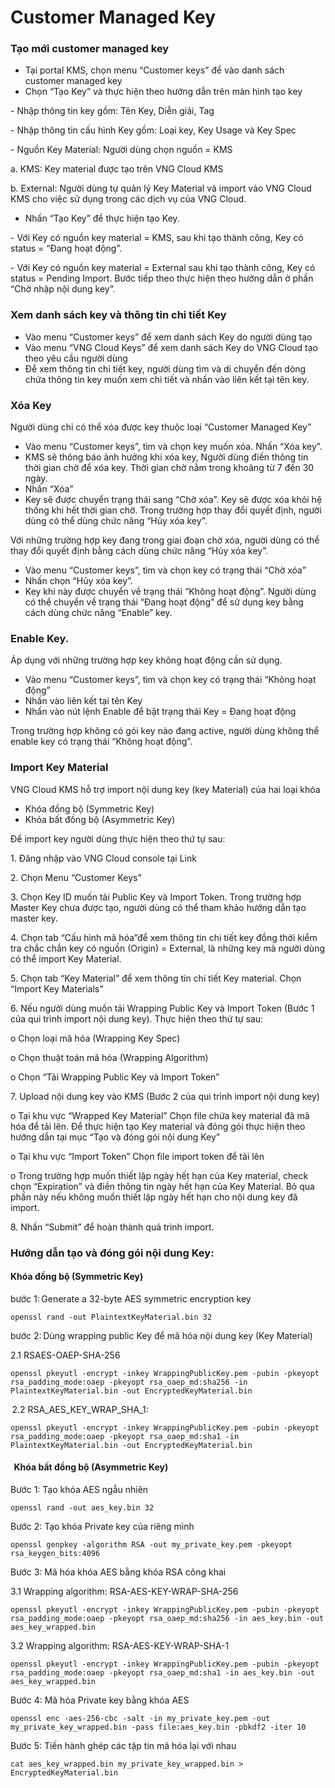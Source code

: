 # Customer Managed Key

### Tạo mới customer managed key

* Tại portal KMS, chọn menu “Customer keys” để vào danh sách customer managed key
* Chọn “Tạo Key” và thực hiện theo hướng dẫn trên màn hình tạo key

\-        Nhập thông tin key gồm: Tên Key, Diễn giải, Tag

\-        Nhập thông tin cấu hình Key gồm: Loại key, Key Usage và Key Spec

\-        Nguồn Key Material: Người dùng chọn nguồn = KMS

&#x20;               a.      KMS: Key material được tạo trên VNG Cloud KMS

&#x20;               b.     External: Người dùng tự quản lý Key Material và import vào VNG Cloud KMS cho việc sử dụng trong các dịch vụ của VNG Cloud.

* Nhấn “Tạo Key” để thực hiện tạo Key.

&#x20; \- Với Key có nguồn key material = KMS, sau khi tạo thành công, Key có status = “Đang hoạt động”.

&#x20; \- Với Key có nguồn key material = External sau khi tạo thành công, Key có status = Pending Import. Bước tiếp theo thực hiện theo hướng dẫn ở phần “Chờ nhập nội dung key”.

### Xem danh sách key và thông tin chi tiết Key

* Vào menu “Customer keys” để xem danh sách Key do người dùng tạo
* Vào menu “VNG Cloud Keys” để xem danh sách Key do VNG Cloud tạo theo yêu cầu người dùng
* Để xem thông tin chi tiết key, người dùng tìm và di chuyển đến dòng chứa thông tin key muốn xem chi tiết và nhấn vào liên kết tại tên key.

### Xóa Key

Người dùng chỉ có thể xóa được key thuộc loại “Customer Managed Key”

* Vào menu “Customer keys”, tìm và chọn key muốn xóa. Nhấn “Xóa key”.
* KMS sẽ thông báo ảnh hưởng khi xóa key, Người dùng điền thông tin thời gian chờ để xóa key. Thời gian chờ nằm trong khoảng từ 7 đến 30 ngày.
* Nhấn “Xóa”
* Key sẽ được chuyển trạng thái sang “Chờ xóa”. Key sẽ được xóa khỏi hệ thống khi hết thời gian chờ. Trong trường hợp thay đổi quyết định, người dùng có thể dùng chức năng “Hủy xóa key”.

Với những trường hợp key đang trong giai đoạn chờ xóa, người dùng có thể thay đổi quyết định bằng cách dùng chức năng “Hủy xóa key”.

* Vào menu “Customer keys”, tìm và chọn key có trạng thái “Chờ xóa”
* Nhấn chọn “Hủy xóa key”.
* Key khi này được chuyển về trạng thái “Không hoạt động”. Người dùng có thể chuyển về trạng thái “Đang hoạt động” để sử dụng key bằng cách dùng chức năng “Enable” key.

### Enable Key.

Áp dụng với những trường hợp key không hoạt động cần sử dụng.

* Vào menu “Customer keys”, tìm và chọn key có trạng thái “Không hoạt động”
* Nhấn vào liên kết tại tên Key
* Nhấn vào nút lệnh Enable để bật trạng thái Key = Đang hoạt động

Trong trường hợp không có gói key nào đang active, người dùng không thể enable key có trạng thái “Không hoạt động”.

### Import Key Material

&#x20;VNG Cloud KMS hỗ trợ import nội dung key (key Material) của hai loại khóa&#x20;

* Khóa đồng bộ (Symmetric Key)&#x20;
* Khóa bất đồng bộ (Asymmetric Key)&#x20;

Để import key người dùng thực hiện theo thứ tự sau:&#x20;

&#x20;1\.      Đăng nhập vào VNG Cloud console tại Link&#x20;

2\.      Chọn Menu “Customer Keys”&#x20;

3\.      Chọn Key ID muốn tải Public Key và Import Token. Trong trường hợp Master Key chưa được tạo, người dùng có thể tham khảo hướng dẫn tạo master key.&#x20;

4\.      Chọn tab “Cấu hình mã hóa”để xem thông tin chi tiết key đồng thời kiểm tra chắc chắn key có nguồn (Origin) = External, là những key mà người dùng có thể import Key Material.&#x20;

5\.      Chọn tab “Key Material” để xem thông tin chi tiết Key material. Chọn “Import Key Materials”&#x20;

6\.      Nếu người dùng muốn tải Wrapping Public Key và Import Token (Bước 1 của qui trình import nội dung key). Thực hiện theo thứ tự sau:&#x20;

&#x20;    o   Chọn loại mã hóa (Wrapping Key Spec)&#x20;

&#x20;    o   Chọn thuật toán mã hóa (Wrapping Algorithm)&#x20;

&#x20;    o   Chọn “Tải Wrapping Public Key và Import Token”&#x20;

7\.      Upload nội dung key vào KMS (Bước 2 của qui trình import nội dung key)&#x20;

&#x20;    o   Tại khu vực “Wrapped Key Material” Chọn file chứa key material đã mã hóa để tải lên. Để thực hiện tạo Key material và đóng gói thực hiện theo hướng dẫn tại mục “Tạo và đóng gói nội dung Key”&#x20;

&#x20;    o   Tại khu vực “Import Token” Chọn file import token để tải lên&#x20;

&#x20;    o   Trong trường hợp muốn thiết lập ngày hết hạn của Key material, check chọn “Expiration” và điền thông tin ngày hết hạn của Key Material. Bỏ qua phần này nếu không muốn thiết lập ngày hết hạn cho nội dung key đã import.&#x20;

8\.      Nhấn “Submit” để hoàn thành quá trình import.&#x20;

### &#x20;Hướng dẫn tạo và đóng gói nội dung Key:&#x20;

#### Khóa đồng bộ (Symmetric Key)&#x20;

bước 1: Generate a 32-byte AES symmetric encryption key&#x20;

```
openssl rand -out PlaintextKeyMaterial.bin 32  
```

bước 2: Dùng wrapping public Key để mã hóa nội dung key (Key Material)&#x20;

2.1 RSAES-OAEP-SHA-256&#x20;

```
openssl pkeyutl -encrypt -inkey WrappingPublicKey.pem -pubin -pkeyopt rsa_padding_mode:oaep -pkeyopt rsa_oaep_md:sha256 -in PlaintextKeyMaterial.bin -out EncryptedKeyMaterial.bin 
```

 2.2 RSA\_AES\_KEY\_WRAP\_SHA\_1:&#x20;

```
openssl pkeyutl -encrypt -inkey WrappingPublicKey.pem -pubin -pkeyopt rsa_padding_mode:oaep -pkeyopt rsa_oaep_md:sha1 -in PlaintextKeyMaterial.bin -out EncryptedKeyMaterial.bin
```

####   Khóa bất đồng bộ (Asymmetric Key)&#x20;

&#x20;Bước 1: Tạo khóa AES ngẫu nhiên&#x20;

```
openssl rand -out aes_key.bin 32 
```

Bước 2: Tạo khóa Private key của riêng mình&#x20;

```
openssl genpkey -algorithm RSA -out my_private_key.pem -pkeyopt rsa_keygen_bits:4096
```

Bước 3: Mã hóa khóa AES bằng khóa RSA công khai&#x20;

3.1 Wrapping algorithm: RSA-AES-KEY-WRAP-SHA-256&#x20;

```
openssl pkeyutl -encrypt -inkey WrappingPublicKey.pem -pubin -pkeyopt rsa_padding_mode:oaep -pkeyopt rsa_oaep_md:sha256 -in aes_key.bin -out aes_key_wrapped.bin
```

3.2 Wrapping algorithm: RSA-AES-KEY-WRAP-SHA-1&#x20;

```
openssl pkeyutl -encrypt -inkey WrappingPublicKey.pem -pubin -pkeyopt rsa_padding_mode:oaep -pkeyopt rsa_oaep_md:sha1 -in aes_key.bin -out aes_key_wrapped.bin
```

Bước 4: Mã hóa Private key bằng khóa AES&#x20;

```
openssl enc -aes-256-cbc -salt -in my_private_key.pem -out my_private_key_wrapped.bin -pass file:aes_key.bin -pbkdf2 -iter 10 
```

Bước 5: Tiến hành ghép các tập tin mã hóa lại với nhau&#x20;

```
cat aes_key_wrapped.bin my_private_key_wrapped.bin > EncryptedKeyMaterial.bin 
```

